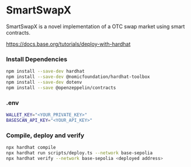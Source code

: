 # SmartSwapX
SmartSwapX is a novel implementation of a OTC swap market using smart contracts.

https://docs.base.org/tutorials/deploy-with-hardhat

### Install Dependencies
```bash
npm install --save-dev hardhat
npm install --save-dev @nomicfoundation/hardhat-toolbox
npm install --save-dev dotenv
npm install --save @openzeppelin/contracts
```

### .env
```bash
WALLET_KEY="<YOUR_PRIVATE_KEY>"
BASESCAN_API_KEY="<YOUR_API_KEY>"
```

### Compile, deploy and verify
```bash
npx hardhat compile
npx hardhat run scripts/deploy.ts --network base-sepolia
npx hardhat verify --network base-sepolia <deployed address>
```
